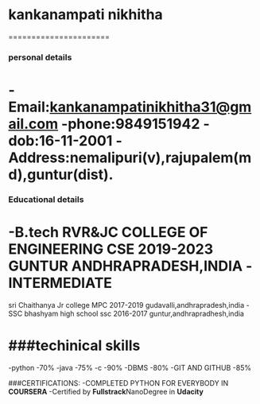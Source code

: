 # kankanampati nikhitha
======================
### personal details
-Email:kankanampatinikhitha31@gmail.com
-phone:9849151942
-dob:16-11-2001
-Address:nemalipuri(v),rajupalem(md),guntur(dist).
=================
### Educational details
-B.tech
  RVR&JC COLLEGE OF ENGINEERING
  CSE
  2019-2023
  GUNTUR
 ANDHRAPRADESH,INDIA
-INTERMEDIATE
============
  sri Chaithanya Jr college
  MPC
  2017-2019
  gudavalli,andhrapradesh,india
-SSC
  bhashyam high school
  ssc
  2016-2017
  guntur,andhrapradhesh,india
  
###techinical skills
================
-python -70%
-java  -75%
-c      -90%
-DBMS   -80%
-GIT AND GITHUB -85%

###CERTIFICATIONS:
-COMPLETED PYTHON FOR EVERYBODY IN **COURSERA**
-Certified by **Fullstrack**NanoDegree in **Udacity**
